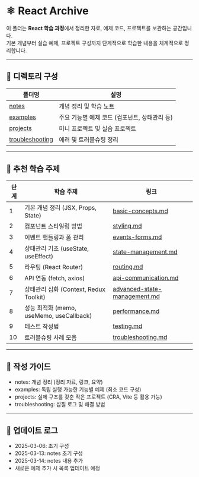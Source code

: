 # ⚛️ React Archive

이 폴더는 **React 학습 과정**에서 정리한 자료, 예제 코드, 프로젝트를 보관하는 공간입니다.  
기본 개념부터 실습 예제, 프로젝트 구성까지 단계적으로 학습한 내용을 체계적으로 정리합니다.

---

## 📂 디렉토리 구성

| 폴더명 | 설명 |
|---|---|
| [notes](./notes) | 개념 정리 및 학습 노트 |
| [examples](./examples) | 주요 기능별 예제 코드 (컴포넌트, 상태관리 등) |
| [projects](./projects) | 미니 프로젝트 및 실습 프로젝트 |
| [troubleshooting](./troubleshooting) | 에러 및 트러블슈팅 정리 |

---

## 📖 추천 학습 주제

| 단계 | 학습 주제 | 링크 |
|---|---|---|
| 1 | 기본 개념 정리 (JSX, Props, State) | [basic-concepts.md](./notes/basic-concepts.md) |
| 2 | 컴포넌트 스타일링 방법 | [styling.md](./notes/styling.md) |
| 3 | 이벤트 핸들링과 폼 관리 | [events-forms.md](./notes/events-forms.md) |
| 4 | 상태관리 기초 (useState, useEffect) | [state-management.md](./notes/state-management.md) |
| 5 | 라우팅 (React Router) | [routing.md](./notes/routing.md) |
| 6 | API 연동 (fetch, axios) | [api-communication.md](./notes/api-communication.md) |
| 7 | 상태관리 심화 (Context, Redux Toolkit) | [advanced-state-management.md](./notes/advanced-state-management.md) |
| 8 | 성능 최적화 (memo, useMemo, useCallback) | [performance.md](./notes/performance.md) |
| 9 | 테스트 작성법 | [testing.md](./notes/testing.md) |
| 10 | 트러블슈팅 사례 모음 | [troubleshooting.md](./troubleshooting/troubleshooting.md) |

---

## 📑 작성 가이드
- notes: 개념 정리 (정리 자료, 링크, 요약)
- examples: 독립 실행 가능한 기능별 예제 (최소 코드 구성)
- projects: 실제 구조를 갖춘 작은 프로젝트 (CRA, Vite 등 활용 가능)
- troubleshooting: 삽질 로그 및 해결 방법

---

## 📢 업데이트 로그
- 2025-03-06: 초기 구성
- 2025-03-13: notes 초기 구성
- 2025-03-14: notes 내용 추가
- 새로운 예제 추가 시 목록 업데이트 예정
